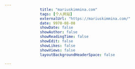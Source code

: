 ---
                title: "mariuskimmina.com"
                tags: [个人网站]
                externalUrl: "https://mariuskimmina.com/"
                date: 9970-08-08
                showDate: false
                showAuthor: false
                showReadingTime: false
                showEdit: false
                showLikes: false
                showViews: false
                layoutBackgroundHeaderSpace: false
                ---

